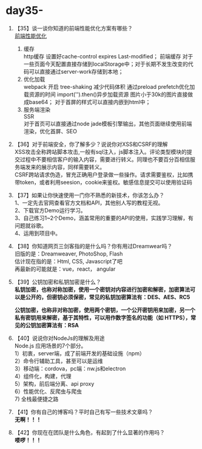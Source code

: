 # day35-

1. 【35】谈一谈你知道的前端性能优化方案有哪些？  
    [前端性能优化](https://github.com/haizlin/fe-interview/issues/131)
    1. 缓存  
    http缓存 设置好cache-control expires Last-modified；
    前端缓存 对于一些页面今天配置直接存储到localStorage中；对于长期不发生改变的代码可以直接通过server-work存储到本地；
    2. 优化加载  
    webpack 开启 tree-shaking 减少代码体积
    通过preload prefetch优化加载资源的时间
    import('').then()异步加载资源
    图片小于30k的图片直接做成base64；
    对于首屏的样式可以直接内嵌到html中；
    3. 服务端渲染  
    SSR  
    对于首页可以直接通过node jade模板引擎输出，其他页面继续使用前端渲染，优化首屏、SEO

2. 【36】对于前端安全，你了解多少？说说你对XSS和CSRF的理解  
    XSS攻击全称跨站脚本攻击,一般有sql注入，js脚本注入。评论类型模块的提交过程中不要相信客户的输入内容，需要进行转义。同理也不要百分百相信服务端发来的展示内容，同样需要转义。  
    CSRF跨站请求伪造，冒充正确用户登录做一些操作。请求需要鉴权，比如携带token，或者利用seesion，cookie来鉴权。敏感信息提交可以使用验证码

3. 【37】如果让你快速使用一门你不熟悉的新技术，你该怎么办？  
    1、一定先去官网查看官方文档和API，其他别人写的教程无视。  
    2、下载官方Demo运行学习。  
    3、自己练习1~2个Demo，涵盖常用的重要的API的使用，实践学习理解，有问题就谷歌。  
    4、运用到项目中。

4. 【38】你知道网页三剑客指的是什么吗？你有用过Dreamwear吗？  
    旧版的是：Dreamweaver, PhotoShop, Flash  
    估计现在指的是：Html, CSS, Javascript了吧  
    再最新的可能就是：vue，react， angular

5. 【39】公钥加密和私钥加密是什么？  
    **私钥加密，也称对称加密，使用一个密钥对内容进行加密和解密，加密算法可以是公开的，但密钥必须保密，常见的私钥加密算法有：DES、AES、RC5**

    **公钥加密，也称非对称加密，使用两个密钥，一个公开密钥用来加密，另一个私有密钥用来解密，基于其特性，可以用作数字签名的功能（如 HTTPS），常见的公钥加密算法有：RSA**

6. 【40】说说你对NodeJs的理解及用途  
    Node.js 应用场景的7个部分。  
        1）初衷，server端，成了前端开发的基础设施（npm）  
        2）命令行辅助工具，甚至可以是运维  
        3）移动端：cordova，pc端：nw.js和electron  
        4）组件化，构建，代理  
        5）架构，前后端分离、api proxy  
        6）性能优化、反爬虫与爬虫  
        7) 全栈最便捷之路

7. 【41】你有自己的博客吗？平时自己有写一些技术文章吗？  
    **无啊！！！**

8. 【42】你现在在团队是什么角色，有起到了什么显著的作用吗？  
    **喽啰！！！**
